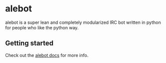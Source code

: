 # alebot

alebot is a super lean and completely modularized IRC bot written in python for people who like the python way.

## Getting started

Check out the [alebot docs](http://alebot.readthedocs.org/en/latest/) for more info.
